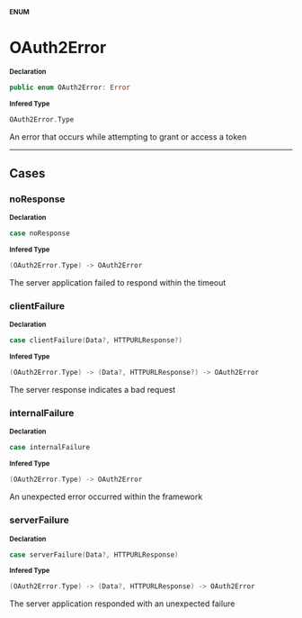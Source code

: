 <sub>**ENUM**</sub>
# OAuth2Error

<sub>**Declaration**</sub>
```swift
public enum OAuth2Error: Error
```

<sub>**Infered Type**</sub>
```swift
OAuth2Error.Type
```

An error that occurs while attempting to grant or access a token

--------------------

## Cases
### noResponse

<sub>**Declaration**</sub>
```swift
case noResponse
```

<sub>**Infered Type**</sub>
```swift
(OAuth2Error.Type) -> OAuth2Error
```

The server application failed to respond within the timeout

### clientFailure

<sub>**Declaration**</sub>
```swift
case clientFailure(Data?, HTTPURLResponse?)
```

<sub>**Infered Type**</sub>
```swift
(OAuth2Error.Type) -> (Data?, HTTPURLResponse?) -> OAuth2Error
```

The server response indicates a bad request

### internalFailure

<sub>**Declaration**</sub>
```swift
case internalFailure
```

<sub>**Infered Type**</sub>
```swift
(OAuth2Error.Type) -> OAuth2Error
```

An unexpected error occurred within the framework

### serverFailure

<sub>**Declaration**</sub>
```swift
case serverFailure(Data?, HTTPURLResponse)
```

<sub>**Infered Type**</sub>
```swift
(OAuth2Error.Type) -> (Data?, HTTPURLResponse) -> OAuth2Error
```

The server application responded with an unexpected failure



